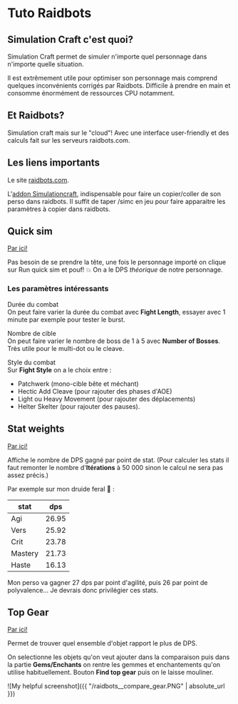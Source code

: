 # Tuto Raidbots

## Simulation Craft c'est quoi?

Simulation Craft permet de simuler n'importe quel personnage dans n'importe quelle situation.

Il est extrêmement utile pour optimiser son personnage mais comprend quelques inconvénients corrigés par Raidbots. Difficile à prendre en main et consomme énormément de ressources CPU notamment.


## Et Raidbots?

Simulation craft mais sur le "cloud"! Avec une interface user-friendly et des calculs fait sur les serveurs raidbots.com.


## Les liens importants

Le site [raidbots.com](https://www.raidbots.com).

L'[addon Simulationcraft](https://www.curseforge.com/wow/addons/simulationcraft), indispensable pour faire un copier/coller de son perso dans raidbots. Il suffit de taper /simc en jeu pour faire apparaitre les paramètres à copier dans raidbots.


## Quick sim

[Par ici!](https://www.raidbots.com/simbot/quick)

Pas besoin de se prendre la tête, une fois le personnage importé on clique sur Run quick sim et pouf! :boom: On a le DPS *théorique* de notre personnage.

### Les paramètres intéressants

Durée du combat
<br />
On peut faire varier la durée du combat avec **Fight Length**, essayer avec 1 minute par exemple pour tester le burst.

Nombre de cible
<br />
On peut faire varier le nombre de boss de 1 à 5 avec **Number of Bosses**. Très utile pour le multi-dot ou le cleave.

Style du combat
<br />
Sur **Fight Style** on a le choix entre :
- Patchwerk (mono-cible bête et méchant)
- Hectic Add Cleave (pour rajouter des phases d'AOE)
- Light ou Heavy Movement (pour rajouter des déplacements)
- Helter Skelter (pour rajouter des pauses).


## Stat weights

[Par ici!](https://www.raidbots.com/simbot/stats)

Affiche le nombre de DPS gagné par point de stat. (Pour calculer les stats il faut remonter le nombre d'**Itérations** à 50 000 sinon le calcul ne sera pas assez précis.)

Par exemple sur mon druide feral :tiger: :

| stat | dps |
|-------|--------|
| Agi | 26.95 |
| Vers | 25.92 |
| Crit | 23.78 |
| Mastery | 21.73 |
| Haste | 16.13 |

Mon perso va gagner 27 dps par point d'agilité, puis 26 par point de polyvalence... Je devrais donc privilégier ces stats.


## Top Gear

[Par ici!](https://www.raidbots.com/simbot/topgear)

Permet de trouver quel ensemble d'objet rapport le plus de DPS.

On selectionne les objets qu'on veut ajouter dans la comparaison puis dans la partie **Gems/Enchants** on rentre les gemmes et enchantements qu'on utilise habituellement. Bouton **Find top gear** puis on le laisse mouliner.

![My helpful screenshot]({{ "/raidbots__compare_gear.PNG" | absolute_url }})


